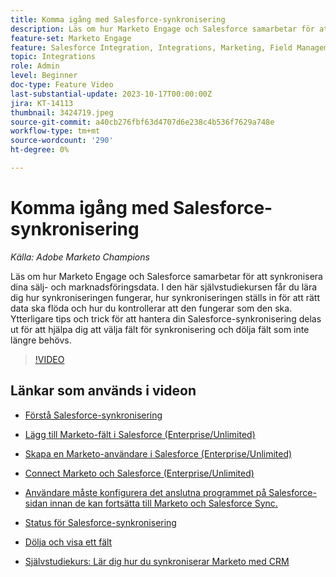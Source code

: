 ```yaml
---
title: Komma igång med Salesforce-synkronisering
description: Läs om hur Marketo Engage och Salesforce samarbetar för att synkronisera dina sälj- och marknadsföringsdata. I den här självstudiekursen får du lära dig hur synkroniseringen fungerar, hur synkroniseringen ställs in för att rätt data ska flöda och hur du kontrollerar att den fungerar som den ska.
feature-set: Marketo Engage
feature: Salesforce Integration, Integrations, Marketing, Field Management, Administration
topic: Integrations
role: Admin
level: Beginner
doc-type: Feature Video
last-substantial-update: 2023-10-17T00:00:00Z
jira: KT-14113
thumbnail: 3424719.jpeg
source-git-commit: a40cb276fbf63d4707d6e238c4b536f7629a748e
workflow-type: tm+mt
source-wordcount: '290'
ht-degree: 0%

---
```



# Komma igång med Salesforce-synkronisering

*Källa: Adobe Marketo Champions*

Läs om hur Marketo Engage och Salesforce samarbetar för att synkronisera dina sälj- och marknadsföringsdata. I den här självstudiekursen får du lära dig hur synkroniseringen fungerar, hur synkroniseringen ställs in för att rätt data ska flöda och hur du kontrollerar att den fungerar som den ska. Ytterligare tips och trick för att hantera din Salesforce-synkronisering delas ut för att hjälpa dig att välja fält för synkronisering och dölja fält som inte längre behövs.

>[!VIDEO](https://video.tv.adobe.com/v/3424719/?learn=on)

## Länkar som används i videon

* [Förstå Salesforce-synkronisering](https://experienceleague.adobe.com/docs/marketo/using/product-docs/crm-sync/salesforce-sync/understanding-the-salesforce-sync.html)

* [Lägg till Marketo-fält i Salesforce (Enterprise/Unlimited)](https://experienceleague.adobe.com/docs/marketo/using/product-docs/crm-sync/salesforce-sync/setup/enterprise-unlimited-edition/step-1-of-3-add-marketo-fields-to-salesforce-enterprise-unlimited.html)

* [Skapa en Marketo-användare i Salesforce (Enterprise/Unlimited)](https://experienceleague.adobe.com/docs/marketo/using/product-docs/crm-sync/salesforce-sync/setup/enterprise-unlimited-edition/step-2-of-3-create-a-salesforce-user-for-marketo-enterprise-unlimited.html)

* [Connect Marketo och Salesforce (Enterprise/Unlimited)](https://experienceleague.adobe.com/docs/marketo/using/product-docs/crm-sync/salesforce-sync/setup/enterprise-unlimited-edition/step-3-of-3-connect-marketo-and-salesforce-enterprise-unlimited.html)

* [Användare måste konfigurera det anslutna programmet på Salesforce-sidan innan de kan fortsätta till Marketo och Salesforce Sync.](https://experienceleague.adobe.com/docs/marketo/using/product-docs/crm-sync/salesforce-sync/log-in-using-oauth-2-0.html)

* [Status för Salesforce-synkronisering](https://experienceleague.adobe.com/docs/marketo/using/product-docs/crm-sync/salesforce-sync/salesforce-sync-status.html)

* [Dölja och visa ett fält](https://experienceleague.adobe.com/docs/marketo/using/product-docs/administration/field-management/hide-and-unhide-a-field.html)

* [Självstudiekurs: Lär dig hur du synkroniserar Marketo med CRM](https://experienceleague.adobe.com/docs/marketo-learn/tutorials/lead-and-data-management/crm-sync-learn.html)
